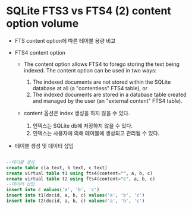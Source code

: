 
# SQLite FTS3 vs FTS4 (2) content option volume

* FTS content option에 따른 테이블 용량 비교

* FTS4 content option
  * The content option allows FTS4 to forego storing the text being indexed. The content option can be used in two ways:
    1. The indexed documents are not stored within the SQLite database at all (a "contentless" FTS4 table), or
    2. The indexed documents are stored in a database table created and managed by the user (an "external content" FTS4 table).

  * content 옵션은 index 생성을 하지 않을 수 있다.
    1. 인덱스는 SQLite db에 저장하지 않을 수 있다.
    2. 인덱스는 사용자에 의해 테이블에 생성되고 관리될 수 있다.
    

* 테이블 생성 및 데이터 삽입 
```SQL

--테이블 생성
create table c(a text, b text, c text)
create virtual table t1 using fts4(content="", a, b, c)
create virtual table t2 using fts4(content="c", a, b, c)
--데이터 삽입
insert into c values('a', 'b', 'c')
insert into t1(docid, a, b, c) values('a', 'b', 'c')
insert into t2(docid, a, b, c) values('a', 'b', 'c')
```


